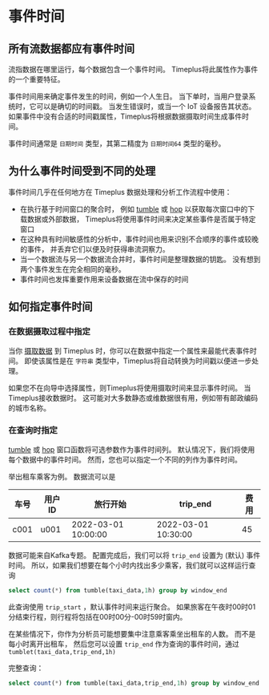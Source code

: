 # 事件时间

## 所有流数据都应有事件时间

流指数据在哪里运行，每个数据包含一个事件时间。 Timeplus将此属性作为事件的一个重要特征。

事件时间用来确定事件发生的时间，例如一个人生日。  当下单时，当用户登录系统时，它可以是确切的时间戳。 当发生错误时，或当一个 IoT 设备报告其状态。 如果事件中没有合适的时间戳属性，Timeplus将根据数据摄取时间生成事件时间。

事件时间通常是 `日期时间` 类型，其第二精度为 `日期时间64` 类型的毫秒。

## 为什么事件时间受到不同的处理

事件时间几乎在任何地方在 Timeplus 数据处理和分析工作流程中使用：

* 在执行基于时间窗口的聚合时， 例如 [tumble](functions#tumble) 或 [hop](functions#hop) 以获取每次窗口中的下载数据或外部数据， Timeplus将使用事件时间来决定某些事件是否属于特定窗口
* 在这种具有时间敏感性的分析中，事件时间也用来识别不合顺序的事件或较晚的事件， 并丢弃它们以便及时获得串流洞察力。
* 当一个数据流与另一个数据流合并时，事件时间是整理数据的钥匙。 没有想到两个事件发生在完全相同的毫秒。
* 事件时间也发挥重要作用来设备数据在流中保存的时间

## 如何指定事件时间

### 在数据摄取过程中指定

当你 [摄取数据](ingestion) 到 Timeplus 时，你可以在数据中指定一个属性来最能代表事件时间。 即使该属性是在 `字符串` 类型中，Timeplus将自动转换为时间戳以便进一步处理。

如果您不在向导中选择属性，则Timeplus将使用摄取时间来显示事件时间。 当Timeplus接收数据时。 这可能对大多数静态或维数据很有用，例如带有邮政编码的城市名称。

### 在查询时指定

[tumble](functions#tumble) 或 [hop](functions#hop) 窗口函数将可选参数作为事件时间列。 默认情况下，我们将使用每个数据中的事件时间。 然而，您也可以指定一个不同的列作为事件时间。

举出租车乘客为例。 数据流可以是

| 车号   | 用户ID | 旅行开始                | trip_end            | 费用 |
| ---- | ---- | ------------------- | ------------------- | -- |
| c001 | u001 | 2022-03-01 10:00:00 | 2022-03-01 10:30:00 | 45 |

数据可能来自Kafka专题。 配置完成后，我们可以将 `trip_end` 设置为 (默认) 事件时间。 所以，如果我们想要在每个小时内找出多少乘客，我们就可以这样运行查询

```sql
select count(*) from tumble(taxi_data,1h) group by window_end
```

此查询使用 `trip_start` ，默认事件时间来运行聚合。 如果旅客在午夜时00时01分结束行程，则行程将包括在00时00分-00时59时窗内。

在某些情况下，你作为分析员可能想要集中注意乘客乘坐出租车的人数。 而不是每小时离开出租车， 然后您可以设置 `trip_end` 作为查询的事件时间，通过 `tumblet(taxi_data,trip_end,1h)`

完整查询：

```sql
select count(*) from tumble(taxi_data,trip_end,1h) group by window_end
```

